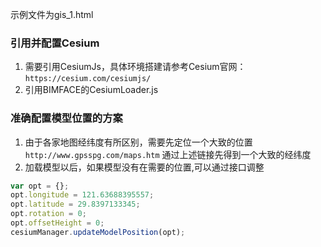 示例文件为gis_1.html

### 引用并配置Cesium
1. 需要引用CesiumJs，具体环境搭建请参考Cesium官网：
`https://cesium.com/cesiumjs/`
2. 引用BIMFACE的CesiumLoader.js


### 准确配置模型位置的方案
1. 由于各家地图经纬度有所区别，需要先定位一个大致的位置
`http://www.gpsspg.com/maps.htm`
通过上述链接先得到一个大致的经纬度
2. 加载模型以后，如果模型没有在需要的位置,可以通过接口调整
```JavaScript
var opt = {};
opt.longitude = 121.63688395557;
opt.latitude = 29.8397133345;
opt.rotation = 0;
opt.offsetHeight = 0;
cesiumManager.updateModelPosition(opt);
```
